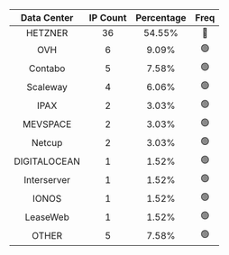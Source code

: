 | Data Center | IP Count | Percentage | Freq |
|:------------:|:--------:|:-----------:|:-----:|
| HETZNER | 36 | 54.55% | 🔴 |
| OVH | 6 | 9.09% | 🟢 |
| Contabo | 5 | 7.58% | 🟢 |
| Scaleway | 4 | 6.06% | 🟢 |
| IPAX | 2 | 3.03% | 🟢 |
| MEVSPACE | 2 | 3.03% | 🟢 |
| Netcup | 2 | 3.03% | 🟢 |
| DIGITALOCEAN | 1 | 1.52% | 🟢 |
| Interserver | 1 | 1.52% | 🟢 |
| IONOS | 1 | 1.52% | 🟢 |
| LeaseWeb | 1 | 1.52% | 🟢 |
| OTHER | 5 | 7.58% | 🟢 |